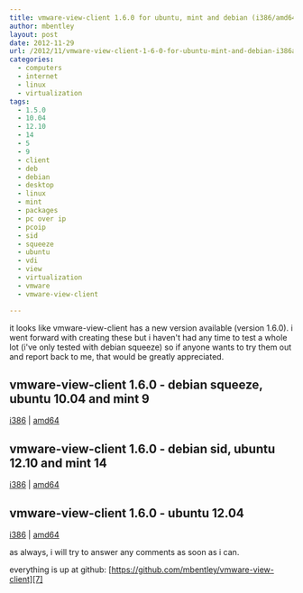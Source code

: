```yaml
---
title: vmware-view-client 1.6.0 for ubuntu, mint and debian (i386/amd64)
author: mbentley
layout: post
date: 2012-11-29
url: /2012/11/vmware-view-client-1-6-0-for-ubuntu-mint-and-debian-i386amd64/
categories:
  - computers
  - internet
  - linux
  - virtualization
tags:
  - 1.5.0
  - 10.04
  - 12.10
  - 14
  - 5
  - 9
  - client
  - deb
  - debian
  - desktop
  - linux
  - mint
  - packages
  - pc over ip
  - pcoip
  - sid
  - squeeze
  - ubuntu
  - vdi
  - view
  - virtualization
  - vmware
  - vmware-view-client

---
```

it looks like vmware-view-client has a new version available (version 1.6.0). i went forward with creating these but i haven't had any time to test a whole lot (i've only tested with debian squeeze) so if anyone wants to try them out and report back to me, that would be greatly appreciated.

## vmware-view-client 1.6.0 - debian squeeze, ubuntu 10.04 and mint 9
[i386][1] | [amd64][2]

## vmware-view-client 1.6.0 - debian sid, ubuntu 12.10 and mint 14
[i386][3] | [amd64][4]

## vmware-view-client 1.6.0 - ubuntu 12.04
[i386][5] | [amd64][6]

as always, i will try to answer any comments as soon as i can.

everything is up at github: [https://github.com/mbentley/vmware-view-client][7]

 [1]: https://launchpad.net/ubuntu/+source/vmware-view-client/1.6.0-0ubuntu0.10.04/+build/3870352/+files/vmware-view-client_1.6.0-0ubuntu0.10.04_i386.deb
 [2]: https://blog.mbentley.net/downloads/vmware-view-client/1.6.0/vmware-view-client_1.6.0-1_amd64.deb
 [3]: https://launchpad.net/ubuntu/+source/vmware-view-client/1.6.0-0ubuntu0.12.10/+build/3870356/+files/vmware-view-client_1.6.0-0ubuntu0.12.10_i386.deb
 [4]: https://blog.mbentley.net/downloads/vmware-view-client/1.6.0/vmware-view-client_1.6.0-1mint14_amd64.deb
 [5]: http://launchpadlibrarian.net/118069302/vmware-view-client_1.6.0-0ubuntu0.12.04_i386.deb
 [6]: https://blog.mbentley.net/downloads/vmware-view-client/1.6.0/vmware-view-client_1.6.0-ubuntu12.04_amd64.deb
 [7]: https://github.com/mbentley/vmware-view-client "https://github.com/mbentley/vmware-view-client"
